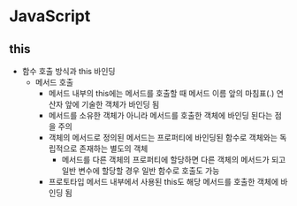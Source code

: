 # JavaScript
## this
* 함수 호출 방식과 this 바인딩
  * 메서드 호출
    * 메서드 내부의 this에는 메서드를 호출할 때 메서드 이름 앞의 마침표(.) 연산자 앞에 기술한 객체가 바인딩 됨
    * 메서드를 소유한 객체가 아니라 메서드를 호출한 객체에 바인딩 된다는 점을 주의
    * 객체의 메서드로 정의된 메서드는 프로퍼티에 바인딩된 함수로 객체와는 독립적으로 존재하는 별도의 객체
      * 메서드를 다른 객체의 프로퍼티에 할당하면 다른 객체의 메서드가 되고 일반 변수에 할당할 경우 일반 함수로 호출도 가능
    * 프로토타입 메서드 내부에서 사용된 this도 해당 메서드를 호출한 객체에 바인딩 됨